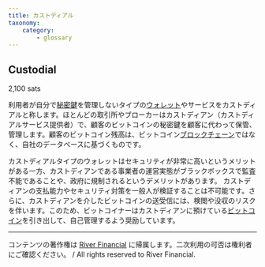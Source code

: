 ```yaml
---
title: カストディアル
taxonomy:
    category:
        - glossary
---
```


## Custodial
2,100 sats

利用者が自分で[秘密鍵](http://lostinbitcoin.jp.testrs.jp/staging/glossary/private_key/)を管理しないタイプの[ウォレット](http://lostinbitcoin.jp.testrs.jp/staging/glossary/wallet/)やサービスをカストディアルと称します。ほとんどの取引所やブローカーはカストディアン（カストディアルサービス提供者）で、顧客のビットコインの秘密鍵を顧客に代わって保管、管理します。顧客のビットコイン残高は、ビットコイン[ブロックチェーン](http://lostinbitcoin.jp.testrs.jp/staging/glossary/blockchain/)ではなく、自社のデータベースに基づくものです。

カストディアルタイプのウォレットはセキュリティが非常に高いというメリットがある一方、カストディアンである事業者の運営実態がブラックボックスで監査不能であることや、政府に規制されるというデメリットがあります。 カストディアンの支払能力やセキュリティ対策を一般人が検証することは不可能です。さらに、カストディアンを介したビットコインの送受信には、検閲や没収のリスクを伴います。このため、ビットコイナーはカストディアンに預けている[ビットコイン](http://lostinbitcoin.jp.testrs.jp/staging/glossary/bitcoin/)を引き出して、自己管理するよう奨励しています。

---
コンテンツの著作権は [River Financial](https://river.com/) に帰属します。二次利用の可否は権利者にご確認ください。 / All rights reserved to River Financial.
